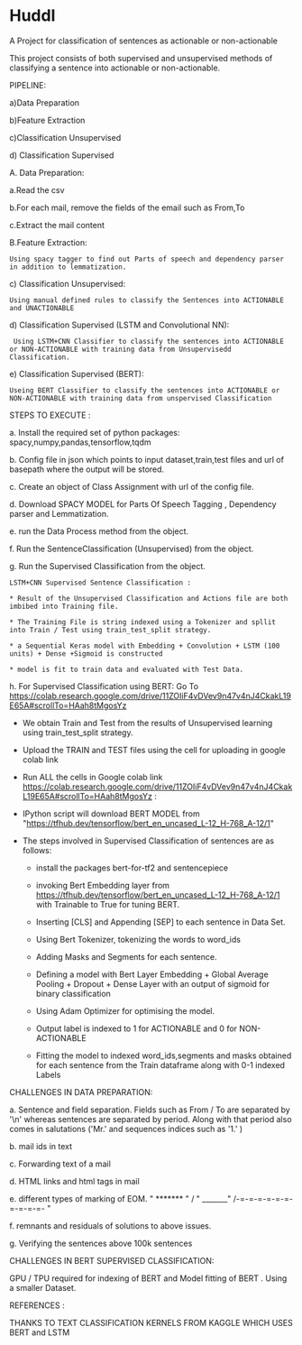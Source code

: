 # Huddl
A Project for classification of sentences as actionable or non-actionable

This project consists of both supervised and unsupervised methods of classifying a sentence into actionable or non-actionable.

PIPELINE:

a)Data Preparation 

b)Feature Extraction 

c)Classification Unsupervised

d) Classification Supervised

A. Data Preparation:

   a.Read the csv
   
   b.For each mail, remove the fields of the email such as From,To
   
   c.Extract the mail content 
   
B.Feature Extraction:
    
    Using spacy tagger to find out Parts of speech and dependency parser in addition to lemmatization.

c) Classification Unsupervised:
    
    Using manual defined rules to classify the Sentences into ACTIONABLE and UNACTIONABLE
 
 d) Classification Supervised (LSTM and Convolutional NN):
     
     Using LSTM+CNN Classifier to classify the sentences into ACTIONABLE or NON-ACTIONABLE with training data from Unsupervisedd Classification.
     
 e) Classification Supervised (BERT):
 
    Useing BERT Classifier to classify the sentences into ACTIONABLE or NON-ACTIONABLE with training data from unspervised Classification

STEPS TO EXECUTE : 

a. Install the required set of python packages: spacy,numpy,pandas,tensorflow,tqdm 

b. Config file in json which points to input dataset,train,test files and url of basepath where the output will be stored.

c. Create an object of Class Assignment with url of the config file.

d. Download SPACY MODEL for Parts Of Speech Tagging , Dependency parser and Lemmatization.

e. run the Data Process method from the object.

f. Run the SentenceClassification (Unsupervised) from the object.

g. Run the Supervised Classification from the object.

    LSTM+CNN Supervised Sentence Classification :
    
    * Result of the Unsupervised Classification and Actions file are both imbibed into Training file.
    
    * The Training File is string indexed using a Tokenizer and spllit into Train / Test using train_test_split strategy.
    
    * a Sequential Keras model with Embedding + Convolution + LSTM (100 units) + Dense +Sigmoid is constructed 
    
    * model is fit to train data and evaluated with Test Data.
    

h. For Supervised Classification using BERT: Go To https://colab.research.google.com/drive/11ZOIiF4vDVev9n47v4nJ4CkakL19E65A#scrollTo=HAah8tMgosYz
   
   * We obtain Train and Test from the results of  Unsupervised learning using train_test_split strategy.
   
   * Upload the TRAIN and TEST files using the cell for uploading in google colab link                 
   
   *  Run ALL the cells in Google colab link https://colab.research.google.com/drive/11ZOIiF4vDVev9n47v4nJ4CkakL19E65A#scrollTo=HAah8tMgosYz :
   
   * IPython script will download BERT MODEL from "https://tfhub.dev/tensorflow/bert_en_uncased_L-12_H-768_A-12/1"
   
   * The steps involved in Supervised Classification of sentences are as follows:
       
       +  install the packages bert-for-tf2 and sentencepiece
       
       +  invoking Bert Embedding layer from https://tfhub.dev/tensorflow/bert_en_uncased_L-12_H-768_A-12/1 with Trainable to True for tuning BERT.
       
       +  Inserting [CLS] and Appending [SEP] to each sentence in Data Set.
       
       +  Using Bert Tokenizer, tokenizing the words to word_ids  
       
       +  Adding Masks and Segments for each sentence.
       
       +  Defining a model with Bert Layer Embedding + Global Average Pooling + Dropout + Dense Layer with an output of sigmoid for binary classification
       
       +  Using Adam Optimizer for optimising the model.
       
       +  Output label is indexed to 1 for ACTIONABLE and 0 for NON-ACTIONABLE 
       
       + Fitting the model to indexed word_ids,segments and masks obtained for each sentence from the Train dataframe along with 0-1 indexed Labels

CHALLENGES IN DATA PREPARATION:  

   a. Sentence and field separation. Fields such as From / To are separated by '\n' whereas sentences are separated by period. Along with that period also comes in salutations ('Mr.' and  sequences indices such as '1.' )
   
   b. mail ids in text
   
   c. Forwarding text of a mail
   
   d. HTML links and html tags in mail
   
   e.  different types of marking of EOM. " ******* " / " _______" /-=-=-=-=-=-=-=-=-=-=- "
   
   f. remnants and residuals of solutions to above issues.
   
   g. Verifying the sentences above 100k sentences
 
 
CHALLENGES IN BERT SUPERVISED CLASSIFICATION:

GPU / TPU required for indexing of BERT and Model fitting of BERT .  Using a smaller Dataset.
      


REFERENCES :

THANKS TO TEXT CLASSIFICATION KERNELS FROM KAGGLE WHICH USES BERT                                                                                                 and LSTM  
